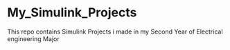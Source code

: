 # My_Simulink_Projects

This repo contains Simulink Projects i made  in my Second Year of Electrical engineering Major 
